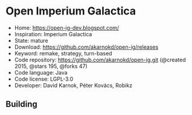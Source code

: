 # Open Imperium Galactica

- Home: https://open-ig-dev.blogspot.com/
- Inspiration: Imperium Galactica
- State: mature
- Download: https://github.com/akarnokd/open-ig/releases
- Keyword: remake, strategy, turn-based
- Code repository: https://github.com/akarnokd/open-ig.git (@created 2015, @stars 195, @forks 47)
- Code language: Java
- Code license: LGPL-3.0
- Developer: David Karnok, Péter Kovács, Robikz

## Building
